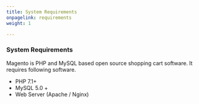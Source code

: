 ```yaml
---
title: System Requirements
onpagelink: requirements
weight: 1

---
```


### **System Requirements**

Magento is PHP and MySQL based open source shopping cart software. It requires following software.

- PHP 7.1+
- MySQL 5.0 +
- Web Server (Apache / Nginx)
 
